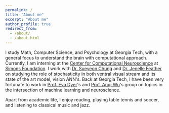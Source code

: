 ```yaml
---
permalink: /
title: "About me"
excerpt: "About me"
author_profile: true
redirect_from: 
  - /about/
  - /about.html
---
```


I study Math, Computer Science, and Psychology at Georgia Tech, with a general focus to understand the brain with computational approach. Currently, I am interning at the [Center for Computational Neuroscience](https://www.simonsfoundation.org/flatiron/center-for-computational-neuroscience/) at [Simons Foundation](https://www.simonsfoundation.org/). I work with [Dr. Sueyeon Chung](https://sites.google.com/site/sueyeonchung/) and [Dr. Jenelle Feather](https://www.jenellefeather.com/) on studying the role of stochasticity in both ventral visual stream and its state of the art model, vision ANN's. Back at Georgia Tech, I have been very fortunate to work in [Prof. Eva Dyer](https://dyerlab.gatech.edu/)'s and [Prof. Anqi Wu](https://sites.google.com/view/brainml/home?authuser=0)'s group on topics in the intersection of machine learning and neuroscience. 

Apart from academic life, I enjoy reading, playing table tennis and soccer, and listening to classical music and jazz.
